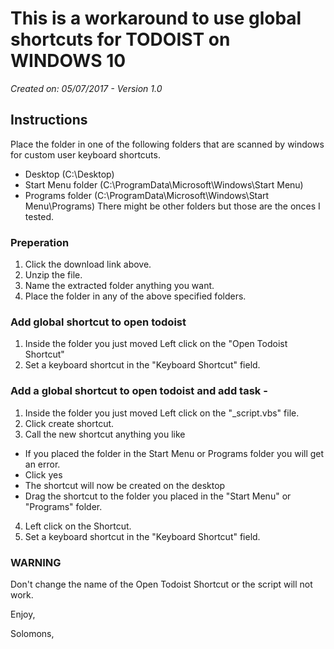 # This is a workaround to use global shortcuts for TODOIST on WINDOWS 10
*Created on: 05/07/2017 - Version 1.0*

## Instructions

Place the folder in one of the following folders that are scanned by windows for custom user keyboard shortcuts.
* Desktop (C:\Desktop)
* Start Menu folder (C:\ProgramData\Microsoft\Windows\Start Menu\)
* Programs folder (C:\ProgramData\Microsoft\Windows\Start Menu\Programs)
There might be other folders but those are the onces I tested.

### Preperation
1. Click the download link above.
2. Unzip the file.
3. Name the extracted folder anything you want.
4. Place the folder in any of the above specified folders.

### Add global shortcut to open todoist
1. Inside the folder you just moved Left click on the "Open Todoist Shortcut"
2. Set a keyboard shortcut in the "Keyboard Shortcut" field.

### Add a global shortcut to open todoist and add task -
1. Inside the folder you just moved Left click on the "_script.vbs" file.
2. Click create shortcut.
2. Call the new shortcut anything you like
  * If you placed the folder in the Start Menu or Programs folder you will get an error.
  * Click yes
  * The shortcut will now be created on the desktop
  * Drag the shortcut to the folder you placed in the "Start Menu" or "Programs" folder.
4. Left click on the Shortcut.
5. Set a keyboard shortcut in the "Keyboard Shortcut" field.

### WARNING
Don't change the name of the Open Todoist Shortcut or the script will not work.

Enjoy, 

Solomons, 
